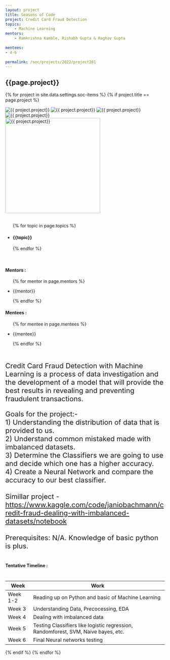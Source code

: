 ```yaml
---
layout: project
title: Seasons of Code
project: Credit Card Fraud Detection
topics:
    - Machine Learning
mentors:
    - Ramkrishna Kamble, Rishabh Gupta & Raghav Gupta
    
mentees:
- 4-6
    
permalink: /soc/projects/2022/project281
---
```


<h2 class="display1 m-3 p-3 text-center project-title">{{page.project}}</h2>

{% for project in site.data.settings.soc-items %}
{% if project.title == page.project %}

<div class ="img-soc d-block"> 
    <img src="{{ site.baseurl }}/{{ project.image }}" alt="{{ project.project}}" class="image-1">
    <img src="{{ site.baseurl }}/{{ project.image }}" alt="{{ project.project}}" class="image-2">
    <img src="{{ site.baseurl }}/{{ project.image }}" alt="{{ project.project}}" class="image-3">
    <img src="{{ site.baseurl }}/{{ project.image }}" alt="{{ project.project}}" class="image-4">
</div>
<div class = "mobile-img-soc">
  <img src="{{ site.baseurl }}/{{ project.image }}"  width = "300" height="300" alt="{{ project.project}}" class="border rounded">
  </div>
<div >
    <br>
    <ul>
        {% for topic in page.topics %}
        <li><h4 class="text-primary text-center topics">{{topic}}</h4></li>
        {% endfor %}
    </ul>
    <br>
    <h4 class="display3  ">Mentors :</h4> 
    <ul>
        {% for mentor in page.mentors %}
        <li><p class="lead">{{mentor}}</p></li>
        {% endfor %}
    </ul>
    <h4 class="display3  ">Mentees :</h4> 
    <ul>
        {% for mentee in page.mentees %}
        <li><p class="lead">{{mentee}}</p></li>
        {% endfor %}
    </ul>
</div>
<div>
    <p class="display3 project-desc" style = "font-size:22px;" >
        <br>
        Credit Card Fraud Detection with Machine Learning is a process of data investigation and the development of a model that will provide the best results in revealing and preventing fraudulent transactions. <br>
        </p>
        <p class="display3" style = "font-size:22px;" >
Goals for the project:-<br>
1) Understanding the distribution of data that is provided to us.<br>
2) Understand common mistaked made with imbalanced datasets.<br>
3) Determine the Classifiers we are going to use and decide which one has a higher accuracy.<br>
4) Create a Neural Network and compare the accuracy to our best classifier.<br>
<br>
Simillar project -<a target='_blank' href="https://www.kaggle.com/code/janiobachmann/credit-fraud-dealing-with-imbalanced-datasets/notebook">https://www.kaggle.com/code/janiobachmann/credit-fraud-dealing-with-imbalanced-datasets/notebook </a><br>
        
<br>
Prerequisites:
N/A. Knowledge of basic python is plus.
        <br>
    </p>
</div>
<div class = "d-flex flex-wrap">
<div>
    <h4 class="display3" style="margin:40px 0px 40px 0px;">Tentative Timeline :</h4>
    <table class="table table-striped">
    <thead>
        <tr>
        <th>Week</th>
        <th>Work</th>
        </tr>
    </thead>
    <tbody>
    <tr>
      <td  >Week 1-2</td>
      <td>Reading up on Python and basic of Machine Learning </td>
    </tr>
    <tr>
      <td>Week 3</td>
      <td> Understanding Data, Precocessing, EDA</td>
    </tr>
    <tr>
      <td>Week 4</td>
      <td>Dealing with imbalanced data</td>
    </tr>
    <tr>
      <td>Week 5</td>
      <td> Testing Classifiers like logistic regression, Randomforest, SVM, Naive bayes, etc.</td>
    </tr>
    <tr>
      <td>Week 6</td>
      <td>Final Neural networks testing</td>
    </tr>
    </tbody>
    </table>
</div>
</div>
{% endif %}
{% endfor %}
 